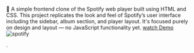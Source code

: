 🎵 A simple frontend clone of the Spotify web player built using HTML and CSS.
This project replicates the look and feel of Spotify’s user interface including the sidebar, album section, and player layout.
It's focused purely on design and layout — no JavaScript functionality yet.
[watch Demo](https://youtu.be/eeU9IRQWBPg)
![spotify](https://github.com/user-attachments/assets/b2427182-a149-4a80-a687-cf7426f19bd1)

.
